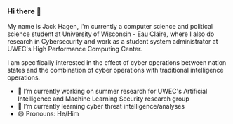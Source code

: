 ### Hi there 👋


My name is Jack Hagen, I'm currently a computer science and political science student at University of Wisconsin - Eau Claire, where I also do research in Cybersecurity and work as a student system administrator at UWEC's High Performance Computing Center. 

I am specifically interested in the effect of cyber operations between nation states and the combination of cyber operations with traditional intelligence operations.

- 🔭 I’m currently working on summer research for UWEC's Artificial Intelligence and Machine Learning Security research group
- 🌱 I’m currently learning cyber threat intelligence/analyses
- 😄 Pronouns: He/Him

<!--
**ThisIsNotANamepng/ThisIsNotANamepng** is a ✨ _special_ ✨ repository because its `README.md` (this file) appears on your GitHub profile.

Here are some ideas to get you started:

- 🔭 I’m currently working on ...
- 🌱 I’m currently learning ...
- 👯 I’m looking to collaborate on ...
- 🤔 I’m looking for help with ...
- 💬 Ask me about ...
- 📫 How to reach me: ...
- 😄 Pronouns: ...
- ⚡ Fun fact: ...
-->

